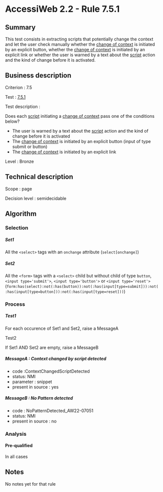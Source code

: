 # AccessiWeb 2.2 - Rule 7.5.1

## Summary

This test consists in extracting scripts that potentially change the context and let the user check manually whether the [change of context](http://accessiweb.org/index.php/glossary-76.html#mChangContexte) is initiated by an explicit button, whether the [change of context](http://accessiweb.org/index.php/glossary-76.html#mChangContexte) is initiated by an explicit link or whether the user is warned by a text about the [script](http://accessiweb.org/index.php/glossary-76.html#mScript) action and the kind of change before it is activated.

## Business description

Criterion : 7.5

Test : [7.5.1](http://accessiweb.org/index.php/accessiweb-22-english-version.html#test-7-5-1)

Test description :

Does each
[script](http://accessiweb.org/index.php/glossary-76.html#mScript) initiating a [change of context](http://accessiweb.org/index.php/glossary-76.html#mChangContexte) pass one of the conditions below?

-   The user is warned by a text about the [script](http://accessiweb.org/index.php/glossary-76.html#mScript) action and the kind of change before it is activated
-   The [change of context](http://accessiweb.org/index.php/glossary-76.html#mChangContexte) is initiated by an explicit button (input of type submit or button)
-   The [change of context](http://accessiweb.org/index.php/glossary-76.html#mChangContexte) is initiated by an explicit link

Level : Bronze

## Technical description

Scope : page

Decision level :
semidecidable

## Algorithm

### Selection

##### Set1

All the `<select>` tags with an `onchange` attribute (`select[onchange]`)

##### Set2

All the `<form>` tags with a `<select>` child but without child of type `button`, `<input type='submit'>`, `<input type='button'>` or `<input type='reset'>` (`form:has(select):not(:has(button)):not(:has(input[type=submit])):not(:has(input[type=button])):not(:has(input[type=reset]))`)

### Process

##### Test1

For each occurence of Set1 and Set2, raise a MessageA

Test2

If Set1 AND Set2 are empty, raise a MessageB

##### MessageA : Context changed by script detected

-   code :ContextChangedScriptDetected
-   status: NMI
-   parameter : snippet
-   present in source : yes

##### MessageB : No Pattern detected

-   code : NoPatternDetected\_AW22-07051
-   status: NMI
-   present in source : no

### Analysis

#### Pre-qualified

In all cases

## Notes

No notes yet for that rule
